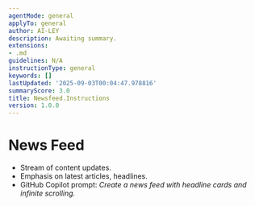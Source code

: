 ```yaml
---
agentMode: general
applyTo: general
author: AI-LEY
description: Awaiting summary.
extensions:
- .md
guidelines: N/A
instructionType: general
keywords: []
lastUpdated: '2025-09-03T00:04:47.978816'
summaryScore: 3.0
title: Newsfeed.Instructions
version: 1.0.0
---
```


# News Feed

- Stream of content updates.
- Emphasis on latest articles, headlines.
- GitHub Copilot prompt: *Create a news feed with headline cards and infinite scrolling.*